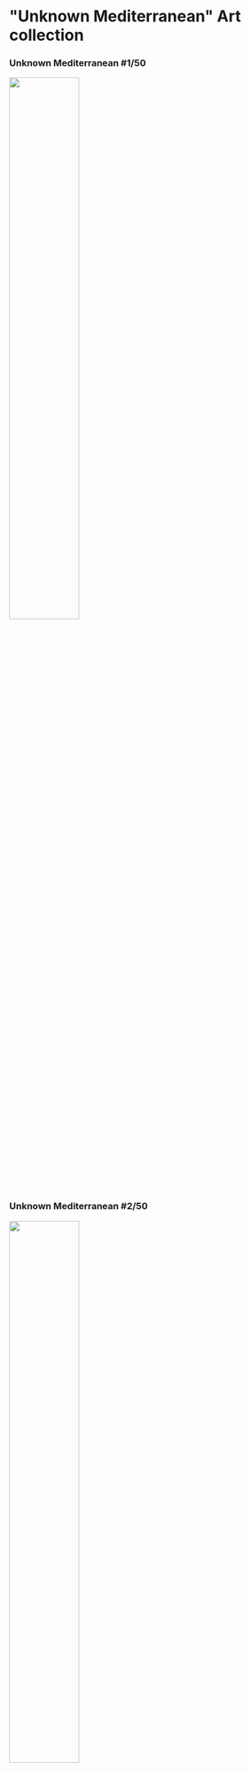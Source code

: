 # "Unknown Mediterranean" Art collection



 ### Unknown Mediterranean #1/50

 <img src="https://github.com/leeseomin/Unknown-Mediterranean/blob/main/ART/1.png" width="50%">    
 
 <br/><br/> 


 ### Unknown Mediterranean #2/50

 <img src="https://github.com/leeseomin/Unknown-Mediterranean/blob/main/ART/2.png" width="50%">    
 
 <br/><br/> 
 
  ### Unknown Mediterranean #3/50

 <img src="https://github.com/leeseomin/Unknown-Mediterranean/blob/main/ART/3.png" width="50%">    
 
 <br/><br/> 


 ### Unknown Mediterranean #4/50

 <img src="https://github.com/leeseomin/Unknown-Mediterranean/blob/main/ART/4.png" width="50%">    
 
 <br/><br/> 
 
 
 
 ### Unknown Mediterranean #5/50

 <img src="https://github.com/leeseomin/Unknown-Mediterranean/blob/main/ART/5.png" width="50%">    
 
 <br/><br/> 
 


 ### Unknown Mediterranean #6/50

 <img src="https://github.com/leeseomin/Unknown-Mediterranean/blob/main/ART/6.png" width="50%">    
 
 <br/><br/> 
 
 
 ### Unknown Mediterranean #7/50

 <img src="https://github.com/leeseomin/Unknown-Mediterranean/blob/main/ART/7.png" width="50%">    
 
 <br/><br/> 



 ### Unknown Mediterranean #8/50

 <img src="https://github.com/leeseomin/Unknown-Mediterranean/blob/main/ART/8.png" width="50%">    
 
 <br/><br/> 
 
 
 
 ### Unknown Mediterranean #9/50

 <img src="https://github.com/leeseomin/Unknown-Mediterranean/blob/main/ART/9.png" width="50%">    
 
 <br/><br/> 
 

 ### Unknown Mediterranean #10/50

 <img src="https://github.com/leeseomin/Unknown-Mediterranean/blob/main/ART/10.png" width="50%">    
 
 <br/><br/> 


 ### Unknown Mediterranean #11/50

 <img src="https://github.com/leeseomin/Unknown-Mediterranean/blob/main/ART/11.png" width="50%">    
 
 <br/><br/> 




 ### Unknown Mediterranean #12/50

 <img src="https://github.com/leeseomin/Unknown-Mediterranean/blob/main/ART/12.png" width="50%">    
 
 <br/><br/> 
 
 
  ### Unknown Mediterranean #13/50

 <img src="https://github.com/leeseomin/Unknown-Mediterranean/blob/main/ART/13.png" width="50%">    
 
 <br/><br/> 
 
  ### Unknown Mediterranean #14/50

 <img src="https://github.com/leeseomin/Unknown-Mediterranean/blob/main/ART/14.png" width="50%">    
 
 <br/><br/> 
 
  ### Unknown Mediterranean #15/50

 <img src="https://github.com/leeseomin/Unknown-Mediterranean/blob/main/ART/15.png" width="50%">    
 
 <br/><br/> 
 
 ### Unknown Mediterranean #16/50

 <img src="https://github.com/leeseomin/Unknown-Mediterranean/blob/main/ART/16.png" width="50%">    
 
 <br/><br/> 
 
 
  ### Unknown Mediterranean #17/50

 <img src="https://github.com/leeseomin/Unknown-Mediterranean/blob/main/ART/17.png" width="50%">    
 
 <br/><br/>
 
  ### Unknown Mediterranean #18/50

 <img src="https://github.com/leeseomin/Unknown-Mediterranean/blob/main/ART/18.png" width="50%">    
 
 <br/><br/>
 
 
  ### Unknown Mediterranean #19/50

 <img src="https://github.com/leeseomin/Unknown-Mediterranean/blob/main/ART/19.png" width="50%">    
 
 <br/><br/>
 
 
  ### Unknown Mediterranean #20/50

 <img src="https://github.com/leeseomin/Unknown-Mediterranean/blob/main/ART/20.png" width="50%">    
 
 <br/><br/>
 
 
  ### Unknown Mediterranean #21/50

 <img src="https://github.com/leeseomin/Unknown-Mediterranean/blob/main/ART/21.png" width="50%">    
 
 <br/><br/>
 
 
  ### Unknown Mediterranean #22/50

 <img src="https://github.com/leeseomin/Unknown-Mediterranean/blob/main/ART/22.png" width="50%">    
 
 <br/><br/>
 
  ### Unknown Mediterranean #23/50

 <img src="https://github.com/leeseomin/Unknown-Mediterranean/blob/main/ART/23.png" width="50%">    
 
 <br/><br/>
 
  ### Unknown Mediterranean #24/50

 <img src="https://github.com/leeseomin/Unknown-Mediterranean/blob/main/ART/24.png" width="50%">    
 
 <br/><br/>
 
 
### Unknown Mediterranean #25/50

 <img src="https://github.com/leeseomin/Unknown-Mediterranean/blob/main/ART/25.png" width="50%">    
 
 <br/><br/>
 
### Unknown Mediterranean #26/50

 <img src="https://github.com/leeseomin/Unknown-Mediterranean/blob/main/ART/26.png" width="50%">    
 
 <br/><br/>
 
 
 ### Unknown Mediterranean #27/50

 <img src="https://github.com/leeseomin/Unknown-Mediterranean/blob/main/ART/27.png" width="50%">    
 
 <br/><br/>
 
 
 ### Unknown Mediterranean #28/50

 <img src="https://github.com/leeseomin/Unknown-Mediterranean/blob/main/ART/28.png" width="50%">    
 
 <br/><br/>
 
 ### Unknown Mediterranean #29/50

 <img src="https://github.com/leeseomin/Unknown-Mediterranean/blob/main/ART/29.png" width="50%">    
 
 <br/><br/>
 
 
 ### Unknown Mediterranean #30/50

 <img src="https://github.com/leeseomin/Unknown-Mediterranean/blob/main/ART/30.png" width="50%">    
 
 <br/><br/>
 
 ### Unknown Mediterranean #31/50

 <img src="https://github.com/leeseomin/Unknown-Mediterranean/blob/main/ART/31.png" width="50%">    
 
 <br/><br/>
 
 ### Unknown Mediterranean #32/50

 <img src="https://github.com/leeseomin/Unknown-Mediterranean/blob/main/ART/32.png" width="50%">    
 
 <br/><br/>
 
 ### Unknown Mediterranean #33/50

 <img src="https://github.com/leeseomin/Unknown-Mediterranean/blob/main/ART/33.png" width="50%">    
 
 <br/><br/>
 
 
 ### Unknown Mediterranean #34/50

 <img src="https://github.com/leeseomin/Unknown-Mediterranean/blob/main/ART/34.png" width="50%">    
 
 <br/><br/>
 
 
 ### Unknown Mediterranean #35/50

 <img src="https://github.com/leeseomin/Unknown-Mediterranean/blob/main/ART/35.png" width="50%">    
 
 <br/><br/>
 
 
  ### Unknown Mediterranean #36/50

 <img src="https://github.com/leeseomin/Unknown-Mediterranean/blob/main/ART/36.png" width="50%">    
 
 <br/><br/>
 
  ### Unknown Mediterranean #37/50

 <img src="https://github.com/leeseomin/Unknown-Mediterranean/blob/main/ART/37.png" width="50%">    
 
 <br/><br/>
 
  ### Unknown Mediterranean #38/50

 <img src="https://github.com/leeseomin/Unknown-Mediterranean/blob/main/ART/38.png" width="50%">    
 
 <br/><br/>
 
  ### Unknown Mediterranean #39/50

 <img src="https://github.com/leeseomin/Unknown-Mediterranean/blob/main/ART/39.png" width="50%">    
 
 <br/><br/>
 
  ### Unknown Mediterranean #40/50

 <img src="https://github.com/leeseomin/Unknown-Mediterranean/blob/main/ART/40.png" width="50%">    
 
 <br/><br/>
 
  ### Unknown Mediterranean #41/50

 <img src="https://github.com/leeseomin/Unknown-Mediterranean/blob/main/ART/41.png" width="50%">    
 
 <br/><br/>
 
  ### Unknown Mediterranean #42/50

 <img src="https://github.com/leeseomin/Unknown-Mediterranean/blob/main/ART/42.png" width="50%">    
 
 <br/><br/>
 
 ### Unknown Mediterranean #43/50

 <img src="https://github.com/leeseomin/Unknown-Mediterranean/blob/main/ART/43.png" width="50%">    
 
 <br/><br/>
 
 
  ### Unknown Mediterranean #44/50

 <img src="https://github.com/leeseomin/Unknown-Mediterranean/blob/main/ART/44.png" width="50%">    
 
 <br/><br/>
 
  ### Unknown Mediterranean #45/50

 <img src="https://github.com/leeseomin/Unknown-Mediterranean/blob/main/ART/45.png" width="50%">    
 
 <br/><br/>
 
  ### Unknown Mediterranean #46/50

 <img src="https://github.com/leeseomin/Unknown-Mediterranean/blob/main/ART/46.png" width="50%">    
 
 <br/><br/>
 
  ### Unknown Mediterranean #47/50

 <img src="https://github.com/leeseomin/Unknown-Mediterranean/blob/main/ART/47.png" width="50%">    
 
 <br/><br/>
 
  ### Unknown Mediterranean #48/50

 <img src="https://github.com/leeseomin/Unknown-Mediterranean/blob/main/ART/48.png" width="50%">    
 
 <br/><br/>
 
  ### Unknown Mediterranean #49/50

 <img src="https://github.com/leeseomin/Unknown-Mediterranean/blob/main/ART/49.png" width="50%">    
 
 <br/><br/>
 
  ### Unknown Mediterranean #50/50

 <img src="https://github.com/leeseomin/Unknown-Mediterranean/blob/main/ART/50.png" width="50%">    
 
 <br/><br/>
 
 


### Author and Creator
 
 LEE SEOMIN
 
 https://linktr.ee/techne_0_1
   <br/> 
 https://github.com/leeseomin 
  <br/> 
 https://twitter.com/Techne_0_1
 <br/><br/>
 


